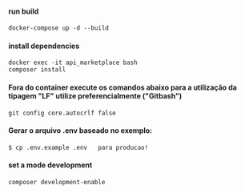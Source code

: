 #### run build
```
docker-compose up -d --build
```

#### install dependencies
```
docker exec -it api_marketplace bash
composer install
```

#### Fora do container  execute os comandos abaixo para a utilização da tipagem "LF" utilize preferencialmente ("Gitbash")
```
git config core.autocrlf false
```
#### Gerar o arquivo .env baseado no exemplo:

```console
$ cp .env.example .env   para producao!
```

#### set a mode development
```
composer development-enable
```
